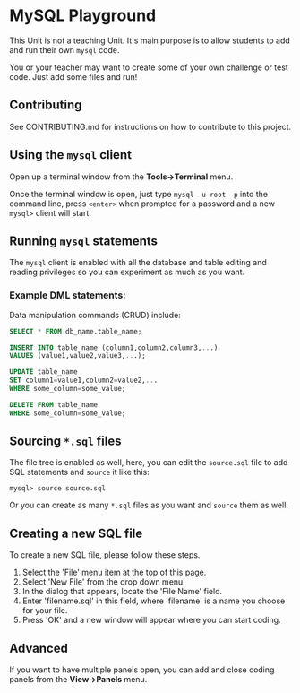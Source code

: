 # MySQL Playground

This Unit is not a teaching Unit. It's main purpose is to allow students to add and run their own `mysql` code.

You or your teacher may want to create some of your own challenge or test code. Just add some files and run!

## Contributing

See CONTRIBUTING.md for instructions on how to contribute to this project.

## Using the `mysql` client
Open up a terminal window from the **Tools->Terminal** menu.

Once the terminal window is open, just type `mysql -u root -p` into the command line, press `<enter>` when prompted for a password and a new `mysql>` client will start. 

## Running `mysql` statements
The `mysql` client is enabled with all the database and table editing and reading privileges so you can experiment as much as you want.

### Example DML statements:

Data manipulation commands (CRUD) include: 

```sql
SELECT * FROM db_name.table_name;
```

```sql
INSERT INTO table_name (column1,column2,column3,...)
VALUES (value1,value2,value3,...);
```

```sql
UPDATE table_name
SET column1=value1,column2=value2,...
WHERE some_column=some_value;
```

```sql
DELETE FROM table_name
WHERE some_column=some_value;
```

## Sourcing `*.sql` files
The file tree is enabled as well, here, you can edit the `source.sql` file to add SQL statements and `source` it like this: 

```
mysql> source source.sql
```

Or you can create as many `*.sql` files as you want and `source` them as well.

## Creating a new SQL file
To create a new SQL file, please follow these steps.

1. Select the 'File' menu item at the top of this page.
1. Select 'New File' from the drop down menu.
1. In the dialog that appears, locate the 'File Name' field.
1. Enter 'filename.sql' in this field, where 'filename' is a name you choose for your file. 
1. Press 'OK' and a new window will appear where you can start coding.

## Advanced
If you want to have multiple panels open, you can add and close coding panels from the **View->Panels** menu. 
